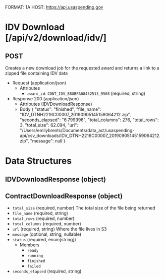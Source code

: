 FORMAT: 1A
HOST: https://api.usaspending.gov

# IDV Download [/api/v2/download/idv/]

## POST

Creates a new download job for the requested award and returns a link to a zipped file containing IDV data

+ Request (application/json)
    + Attributes
        + `award_id`: `CONT_IDV_BBGBPA08452513_9568` (required, string)
+ Response 200 (application/json)
    + Attributes (IDVDownloadResponse)
    + Body
        {
            "status": "finished",
            "file_name": "IDV_DTNH2216C00007_20190905145159064212.zip",
            "seconds_elapsed": "6.799396",
            "total_columns": 276,
            "total_rows": 3,
            "total_size": 62.094,
            "url": "/Users/emilybrents/Documents/data_act/usaspending-api/csv_downloads/IDV_DTNH2216C00007_20190905145159064212.zip",
            "message": null
        }

# Data Structures

## IDVDownloadResponse (object)
## ContractDownloadResponse (object)
+ `total_size` (required, number)
    The total size of the file being returned
+ `file_name` (required, string)
+ `total_rows` (required, number)
+ `total_columns` (required, number)
+ `url` (required, string)
    Where the file lives in S3
+ `message` (optional, string, nullable)
+ `status` (required, enum[string])
    + Members
        + `ready`
        + `running`
        + `finished`
        + `failed`
+ `seconds_elapsed` (required, string)
